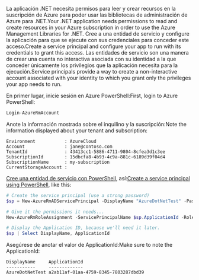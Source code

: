 <span data-ttu-id="494f4-101">La aplicación .NET necesita permisos para leer y crear recursos en la suscripción de Azure para poder usar las bibliotecas de administración de Azure para .NET.</span><span class="sxs-lookup"><span data-stu-id="494f4-101">Your .NET application needs permissions to read and create resources in your Azure subscription in order to use the Azure Management Libraries for .NET.</span></span> <span data-ttu-id="494f4-102">Cree a una entidad de servicio y configure la aplicación para que se ejecute con sus credenciales para conceder este acceso.</span><span class="sxs-lookup"><span data-stu-id="494f4-102">Create a service principal and configure your app to run with its credentials to grant this access.</span></span> <span data-ttu-id="494f4-103">Las entidades de servicio son una manera de crear una cuenta no interactiva asociada con su identidad a la que conceder únicamente los privilegios que la aplicación necesita para la ejecución.</span><span class="sxs-lookup"><span data-stu-id="494f4-103">Service principals provide a way to create a non-interactive account associated with your identity to which you grant only the privileges your app needs to run.</span></span>

<span data-ttu-id="494f4-104">En primer lugar, inicie sesión en Azure PowerShell:</span><span class="sxs-lookup"><span data-stu-id="494f4-104">First, login to Azure PowerShell:</span></span>

```powershell
Login-AzureRmAccount
```

<span data-ttu-id="494f4-105">Anote la información mostrada sobre el inquilino y la suscripción:</span><span class="sxs-lookup"><span data-stu-id="494f4-105">Note the information displayed about your tenant and subscription:</span></span>

```plaintext
Environment           : AzureCloud
Account               : jane@contoso.com
TenantId              : 43413cc1-5886-4711-9804-8cfea3d1c3ee
SubscriptionId        : 15dbcfa8-4b93-4c9a-881c-6189d39f04d4
SubscriptionName      : my-subscription
CurrentStorageAccount : 
```

<span data-ttu-id="494f4-106">[Cree una entidad de servicio con PowerShell](/powershell/azure/create-azure-service-principal-azureps), así:</span><span class="sxs-lookup"><span data-stu-id="494f4-106">[Create a service principal using PowerShell](/powershell/azure/create-azure-service-principal-azureps), like this:</span></span>

```powershell
# Create the service principal (use a strong password)
$sp = New-AzureRmADServicePrincipal -DisplayName "AzureDotNetTest" -Password "password"

# Give it the permissions it needs...
New-AzureRmRoleAssignment -ServicePrincipalName $sp.ApplicationId -RoleDefinitionName Contributor

# Display the Application ID, because we'll need it later.
$sp | Select DisplayName, ApplicationId
```

<span data-ttu-id="494f4-107">Asegúrese de anotar el valor de ApplicationId:</span><span class="sxs-lookup"><span data-stu-id="494f4-107">Make sure to note the ApplicationId:</span></span>

```plaintext
DisplayName     ApplicationId
-----------     -------------
AzureDotNetTest a2ab11af-01aa-4759-8345-7803287dbd39
```
